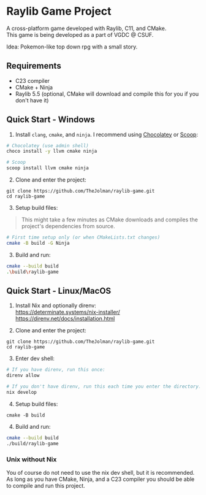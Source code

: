 # Raylib Game Project

A cross-platform game developed with Raylib, C11, and CMake.  
This game is being developed as a part of VGDC @ CSUF.  
  
Idea: Pokemon-like top down rpg with a small story.  

## Requirements

- C23 compiler
- CMake + Ninja
- Raylib 5.5 (optional, CMake will download and compile this for you if you don't have it)

## Quick Start - Windows
1. Install `clang`, `cmake`, and `ninja`. I recommend using [Chocolatey](https://chocolatey.org/) or [Scoop](https://scoop.sh/):
```sh
# Chocolatey (use admin shell)
choco install -y llvm cmake ninja

# Scoop
scoop install llvm cmake ninja
```

2. Clone and enter the project:
```
git clone https://github.com/TheJolman/raylib-game.git
cd raylib-game
```

3. Setup build files:
> This might take a few minutes as CMake downloads and compiles the project's dependencies from
> source.
```sh
# First time setup only (or when CMakeLists.txt changes)
cmake -B build -G Ninja
```

3. Build and run:
```sh
cmake --build build
.\build\raylib-game
```

## Quick Start - Linux/MacOS

1. Install Nix and optionally direnv:  
https://determinate.systems/nix-installer/  
https://direnv.net/docs/installation.html  

2. Clone and enter the project:
```
git clone https://github.com/TheJolman/raylib-game.git
cd raylib-game
```

3. Enter dev shell:
```sh
# If you have direnv, run this once:
direnv allow

# If you don't have direnv, run this each time you enter the directory:
nix develop
```

4. Setup build files:
```
cmake -B build
```

4. Build and run:
```sh
cmake --build build
./build/raylib-game
```

### Unix without Nix
You of course do not need to use the nix dev shell, but it is recommended. As long as you
have CMake, Ninja, and a C23 compiler you should be able to compile and run this project.
